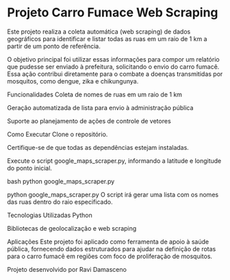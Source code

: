 # Projeto Carro Fumace Web Scraping

Este projeto realiza a coleta automática (web scraping) de dados geográficos para identificar e listar todas as ruas em um raio de 1 km a partir de um ponto de referência.

O objetivo principal foi utilizar essas informações para compor um relatório que pudesse ser enviado à prefeitura, solicitando o envio do carro fumacê. Essa ação contribui diretamente para o combate a doenças transmitidas por mosquitos, como dengue, zika e chikungunya.

Funcionalidades
Coleta de nomes de ruas em um raio de 1 km

Geração automatizada de lista para envio à administração pública

Suporte ao planejamento de ações de controle de vetores

Como Executar
Clone o repositório.

Certifique-se de que todas as dependências estejam instaladas.

Execute o script google_maps_scraper.py, informando a latitude e longitude do ponto inicial.

bash python google_maps_scraper.py

python google_maps_scraper.py
O script irá gerar uma lista com os nomes das ruas dentro do raio especificado.

Tecnologias Utilizadas
Python

Bibliotecas de geolocalização e web scraping

Aplicações
Este projeto foi aplicado como ferramenta de apoio à saúde pública, fornecendo dados estruturados para ajudar na definição de rotas para o carro fumacê em regiões com foco de proliferação de mosquitos.

Projeto desenvolvido por Ravi Damasceno